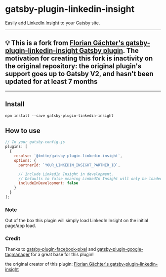 # gatsby-plugin-linkedin-insight

Easily add [LinkedIn Insight](https://business.linkedin.com/marketing-solutions/website-demographics) to your Gatsby site.

---

## 💡 This is a fork from [Florian Gächter's gatsby-plugin-linkedin-insight Gatsby plugin](https://github.com/floriangaechter/gatsby-plugin-linkedin-insight.git). The motivation for creating this fork is inactivity on the original repository: the original plugin's support goes up to Gatsby V2, and hasn't been updated for at least 7 months

---

## Install

`npm install --save gatsby-plugin-linkedin-insight`

## How to use

```javascript
// In your gatsby-config.js
plugins: [
  {
    resolve: `@tmttn/gatsby-plugin-linkedin-insight`,
    options: {
      partnerId: `YOUR_LINKEDIN_INSIGHT_PARTNER_ID`,

      // Include LinkedIn Insight in development.
      // Defaults to false meaning LinkedIn Insight will only be loaded in production.
      includeInDevelopment: false
    }
  }
];
```

### Note

Out of the box this plugin will simply load LinkedIn Insight on the initial page/app load.

### Credit

Thanks to [gatsby-plugin-facebook-pixel](https://github.com/gabeskipio/gatsby-plugin-facebook-pixel) and [gatsby-plugin-google-tagmanager](https://github.com/gatsbyjs/gatsby/tree/master/packages/gatsby-plugin-google-tagmanager) for a great base for this plugin!

the original creator of this plugin: [Florian Gächter's gatsby-plugin-linkedin-insight](https://github.com/floriangaechter/gatsby-plugin-linkedin-insight.git)
